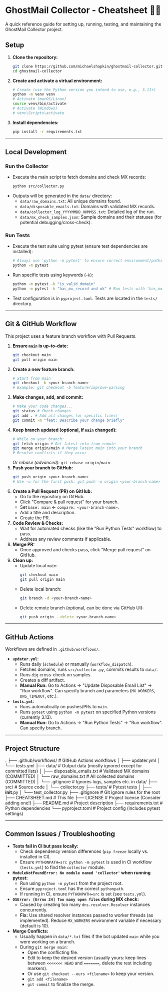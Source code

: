 # GhostMail Collector - Cheatsheet 👻📝

A quick reference guide for setting up, running, testing, and maintaining the GhostMail Collector project.

## Setup

1.  **Clone the repository:**
    ```bash
    git clone https://github.com/michaelshapkin/ghostmail-collector.git
    cd ghostmail-collector
    ```
2.  **Create and activate a virtual environment:**
    ```bash
    # Create (use the Python version you intend to use, e.g., 3.11+)
    python -m venv venv
    # Activate (macOS/Linux)
    source venv/bin/activate
    # Activate (Windows)
    # venv\Scripts\activate
    ```
3.  **Install dependencies:**
    ```bash
    pip install -r requirements.txt
    ```

---
## Local Development

### Run the Collector

*   Execute the main script to fetch domains and check MX records:
    ```bash
    python src/collector.py
    ```
*   Outputs will be generated in the `data/` directory:
    *   `data/raw_domains.txt`: All unique domains found.
    *   `data/disposable_emails.txt`: Domains with validated MX records.
    *   `data/collector_log_YYYYMMDD_HHMMSS.txt`: Detailed log of the run.
    *   `data/mx_check_samples.json`: Sample domains and their statuses (for potential debugging/cross-check).

### Run Tests

*   Execute the test suite using pytest (ensure test dependencies are installed):
    ```bash
    # Always use 'python -m pytest' to ensure correct environment/paths
    python -m pytest
    ```
*   Run specific tests using keywords (`-k`):
    ```bash
    python -m pytest -k "is_valid_domain"
    python -m pytest -k "has_mx_record and ok" # Run tests with 'has_mx_record' AND 'ok' in name
    ```
*   Test configuration is in `pyproject.toml`. Tests are located in the `tests/` directory.

---
## Git & GitHub Workflow

This project uses a feature branch workflow with Pull Requests.

1.  **Ensure `main` is up-to-date:**
    ```bash
    git checkout main
    git pull origin main
    ```
2.  **Create a new feature branch:**
    ```bash
    # Start from main
    git checkout -b <your-branch-name>
    # Example: git checkout -b feature/improve-parsing
    ```
3.  **Make changes, add, and commit:**
    ```bash
    # Make your code changes...
    git status # Check changes
    git add . # Add all changes (or specific files)
    git commit -m "feat: Describe your change briefly"
    ```
4.  **Keep branch updated (optional, if `main` changed):**
    ```bash
    # While on your branch:
    git fetch origin # Get latest info from remote
    git merge origin/main # Merge latest main into your branch
    # Resolve conflicts if they occur
    ```
    *Or rebase (advanced):* `git rebase origin/main`
5.  **Push your branch to GitHub:**
    ```bash
    git push origin <your-branch-name>
    # Use -u for the first push: git push -u origin <your-branch-name>
    ```
6.  **Create a Pull Request (PR) on GitHub:**
    *   Go to the repository on GitHub.
    *   Click "Compare & pull request" for your branch.
    *   Set `base: main` <- `compare: <your-branch-name>`.
    *   Add a title and description.
    *   Create the PR.
7.  **Code Review & Checks:**
    *   Wait for automated checks (like the "Run Python Tests" workflow) to pass.
    *   Address any review comments if applicable.
8.  **Merge PR:**
    *   Once approved and checks pass, click "Merge pull request" on GitHub.
9.  **Clean up:**
    *   Update local `main`:
        ```bash
        git checkout main
        git pull origin main
        ```
    *   Delete local branch:
        ```bash
        git branch -d <your-branch-name>
        ```
    *   Delete remote branch (optional, can be done via GitHub UI):
        ```bash
        git push origin --delete <your-branch-name>
        ```
---

## GitHub Actions

Workflows are defined in `.github/workflows/`.

*   **`updater.yml`**:
    *   Runs daily (`schedule`) or manually (`workflow_dispatch`).
    *   Fetches domains, runs `src/collector.py`, commits results to `data/`.
    *   Runs `dig` cross-check on samples.
    *   Creates a diff artifact.
    *   **Manual Run:** Go to Actions -> "Update Disposable Email List" -> "Run workflow". Can specify branch and parameters (`MX_WORKERS`, `DNS_TIMEOUT`, etc.).
*   **`tests.yml`**:
    *   Runs automatically on pushes/PRs to `main`.
    *   Runs `pytest` using `python -m pytest` on specified Python versions (currently 3.13).
    *   **Manual Run:** Go to Actions -> "Run Python Tests" -> "Run workflow". Can specify branch.

---

## Project Structure

.
├── .github/workflows/  # GitHub Actions workflows
│   ├── updater.yml
│   └── tests.yml
├── data/               # Output data (mostly ignored except for committed lists)
│   ├── disposable_emails.txt  # Validated MX domains (COMMITTED)
│   └── raw_domains.txt        # All collected domains (COMMITTED)
│   └── .gitignore             # Ignores logs, samples etc. in data/
├── src/                # Source code
│   └── collector.py
├── tests/              # Pytest tests
│   ├── __init__.py
│   └── test_collector.py
├── .gitignore          # Git ignore rules for the root
├── CHEATSHEET.md       # This file
├── LICENSE             # Project license (Consider adding one!)
├── README.md           # Project description
├── requirements.txt    # Python dependencies
└── pyproject.toml      # Project config (includes pytest settings)


---

## Common Issues / Troubleshooting

*   **Tests fail in CI but pass locally:**
    *   Check dependency version differences (`pip freeze` locally vs. installed in CI).
    *   Ensure `PYTHONPATH=src python -m pytest` is used in CI workflow (`tests.yml`) to find the `collector` module.
*   **`ModuleNotFoundError: No module named 'collector'` when running pytest:**
    *   Run using `python -m pytest` from the project root.
    *   Ensure `pyproject.toml` has the correct `pythonpath`.
    *   If running in CI, ensure `PYTHONPATH=src` is set (see `tests.yml`).
*   **`OSError: [Errno 24] Too many open files` during MX check:**
    *   Caused by creating too many `dns.resolver.Resolver` instances concurrently.
    *   **Fix:** Use shared resolver instances passed to worker threads (as implemented). Reduce `MX_WORKERS` environment variable if necessary (default is 10).
*   **Merge Conflicts:**
    *   Usually happen in `data/*.txt` files if the bot updated `main` while you were working on a branch.
    *   During `git merge main`:
        *   Open the conflicting file.
        *   Edit to keep the desired version (usually yours: keep lines between `<<<<<<< HEAD` and `=======`, delete the rest including markers).
        *   Or use `git checkout --ours <filename>` to keep your version.
        *   `git add <filename>`
        *   `git commit` to finalize the merge.
